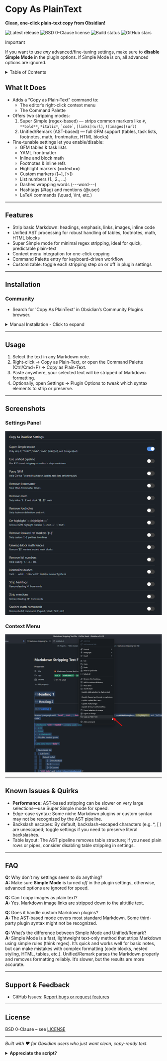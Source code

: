 # Copy As PlainText

**Clean, one-click plain-text copy from Obsidian!**

![Latest release](https://img.shields.io/github/v/release/FinickySpider/Obsidian-Copy-as-Plaintext)
![BSD 0-Clause license](https://img.shields.io/badge/license-BSD%200--Clause-blue)
![Build status](https://img.shields.io/github/actions/workflow/status/FinickySpider/Obsidian-Copy-as-Plaintext/ci.yml?branch=main)
![GitHub stars](https://img.shields.io/github/stars/FinickySpider/Obsidian-Copy-as-Plaintext?style=social)


> [!IMPORTANT]
> If you want to use *any* advanced/fine-tuning settings, make sure to **disable Simple Mode** in the plugin options. If Simple Mode is on, all advanced options are ignored.

<details><summary>Table&nbsp;of&nbsp;Contents</summary>


<!-- TOC -->
- [Copy As PlainText](#copy-as-plaintext)
  - [What It Does](#what-it-does)
  - [Features](#features)
  - [Installation](#installation)
    - [Community](#community)
    - [Manual](#manual)
  - [Usage](#usage)
  - [Screenshots](#screenshots)
    - [Settings Panel](#settings-panel)
    - [Context Menu](#context-menu)
  - [Known Issues \& Quirks](#known-issues--quirks)
  - [FAQ](#faq)
  - [Support \& Feedback](#support--feedback)
  - [License](#license)
<!-- /TOC -->


</details>

## What It Does

- Adds a “Copy as Plain-Text” command to:
  - The editor’s right-click context menu  
  - The Command Palette    
- Offers two stripping modes:
    1. Super Simple (regex-based) — strips common markers like
    `#`, `**bold**`, `*italic*`, `` `code` ``, `[links](url)`, `![images](url)` 
    2. Unified/Remark (AST-based) — full GFM support (tables, task lists, footnotes, math, frontmatter, HTML blocks)  
- Fine-tunable settings let you enable/disable:
  - GFM tables & task lists  
  - YAML frontmatter  
  - Inline and block math  
  - Footnotes & inline refs  
  - Highlight markers (==text==)  
  - Custom markers ([~], [>])  
  - List numbers (1., 2., …)  
  - Dashes wrapping words (---word---)  
  - Hashtags (#tag) and mentions (@user)  
  - LaTeX commands (\quad, \int, etc.)  

---

## Features

- Strip basic Markdown: headings, emphasis, links, images, inline code  
- Unified AST processing for robust handling of tables, footnotes, math, HTML blocks  
- Super Simple mode for minimal regex stripping, ideal for quick, predictable plain-text  
- Context menu integration for one-click copying  
- Command Palette entry for keyboard-driven workflow  
- Customizable: toggle each stripping step on or off in plugin settings  

---

## Installation

### Community 

- Search for 'Copy As PlainText' in Obsidian’s Community Plugins browser.

<details> 
<summary>Manual Installation - Click to expand</summary>

### Manual

1. Download the latest ZIP from the [Releases page](https://github.com/FinickySpider/Obsidian-Copy-as-Plaintext/releases)  
2. Extract into your vault’s plugin folder:  
'YourVault/.obsidian/plugins/'
3. Open Obsidian → Settings → Community Plugins → Reload or toggle “Copy As PlainText” on.
</details>

---

## Usage

1. Select the text in any Markdown note.  
2. Right-click → Copy as Plain-Text, or open the Command Palette (Ctrl/Cmd+P) → Copy as Plain-Text.  
3. Paste anywhere, your selected text will be stripped of Markdown formatting.  
4. Optionally, open Settings → Plugin Options to tweak which syntax elements to strip or preserve.

---

## Screenshots

### Settings Panel
<img src="screenshots/settings.png" width="600" alt="Settings panel">


### Context Menu
<img src="screenshots/context-menu.png" width="600" alt="Context menu">


---

## Known Issues & Quirks

- **Performance:** AST-based stripping can be slower on very large selections—use Super Simple mode for speed.  
- Edge-case syntax: Some niche Markdown plugins or custom syntax may not be recognized by the AST pipeline.  
- Backslash escapes: By default, backslash-escaped characters (e.g. \*, \[ ) are unescaped; toggle settings if you need to preserve literal backslashes.  
- Table layout: The AST pipeline removes table structure; if you need plain rows or pipes, consider disabling table stripping in settings.

---

## FAQ

**Q:** Why don’t my settings seem to do anything?  
**A:** Make sure **Simple Mode** is turned *off* in the plugin settings, otherwise, advanced options are ignored for speed.

**Q:** Can I copy images as plain text?  
**A:** Yes. Markdown image links are stripped down to the alt/title text.

**Q:** Does it handle custom Markdown plugins?  
**A:** The AST-based mode covers most standard Markdown. Some third-party plugin syntax might not be recognized.

**Q:** What’s the difference between Simple Mode and Unified/Remark?  
**A:** Simple Mode is a fast, lightweight text-only method that strips Markdown using simple rules (think regex). It’s quick and works well for basic notes, but can make mistakes with complex formatting (code blocks, nested styling, HTML, tables, etc.). Unified/Remark parses the Markdown properly and removes formatting reliably. It’s slower, but the results are more accurate.

---

## Support & Feedback

- GitHub Issues: [Report bugs or request features](https://github.com/FinickySpider/Obsidian-Copy-as-Plaintext/issues)  

---

## License
BSD 0-Clause – see [LICENSE](LICENSE)

---

*Built with ❤️ for Obsidian users who just want clean, copy-ready text.*

<details>
<summary><strong>Appreciate the script?</strong></summary>

If this script helped you, you can support it here:

<a href="https://ko-fi.com/P5P71EDY8L" target="_blank">
  <img src="https://storage.ko-fi.com/cdn/kofi2.png?v=6" width="150" alt="Buy me a coffee">
</a>

_Thanks for visiting ☕_
</details>

